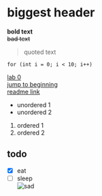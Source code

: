 # biggest header 
**bold text**\
~~bad text~~
>quoted text

`for (int i = 0; i < 10; i++)`

[lab 0](https://canvas.ucsd.edu/courses/39754/assignments/526068)  
[jump to beginning](#biggest-header)  
[readme link](README.md)  
- unordered 1
- unordered 2

1. ordered 1
2. ordered 2  

## todo
- [x] eat
- [ ] sleep  
![sad](https://www.cambridge.org/elt/blog/wp-content/uploads/2019/07/Sad-Face-Emoji-480x480.png.webp)